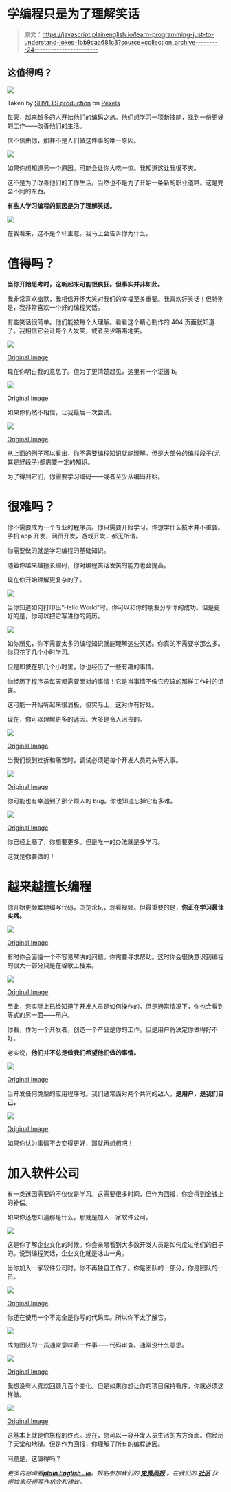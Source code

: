 # 学编程只是为了理解笑话

> 原文：<https://javascript.plainenglish.io/learn-programming-just-to-understand-jokes-1bb9caa681c3?source=collection_archive---------24----------------------->

## 这值得吗？

![](img/a5541227c011eb3bdd1b0360264e25b1.png)

Taken by [SHVETS production](https://www.pexels.com/sk-sk/@shvets-production?utm_content=attributionCopyText&utm_medium=referral&utm_source=pexels) on [Pexels](https://www.pexels.com/sk-sk/fotka/vyraz-na-zvislo-portret-pohlad-6974936/?utm_content=attributionCopyText&utm_medium=referral&utm_source=pexels)

每天，越来越多的人开始他们的编码之旅。他们想学习一项新技能，找到一份更好的工作——改善他们的生活。

信不信由你，那并不是人们做这件事的唯一原因。

![](img/4fec8ed0b12058a9a15bc6ee5701e200.png)

如果你想知道另一个原因。可能会让你大吃一惊。我知道这让我很不爽。

这不是为了改善他们的工作生活。当然也不是为了开始一条新的职业道路。这是完全不同的东西。

**有些人学习编程的原因是为了理解笑话。**

![](img/5ff949522cd37c939fe62f2ea40a639f.png)

在我看来，这不是个坏主意。我马上会告诉你为什么。

# 值得吗？

**当你开始思考时，这听起来可能很疯狂。但事实并非如此。**

我非常喜欢幽默，我相信开怀大笑对我们的幸福至关重要。我喜欢好笑话！但特别是，我非常喜欢一个好的编程笑话。

有些笑话很简单。他们能被每个人理解。看看这个精心制作的 404 页面就知道了。我相信它会让每个人发笑，或者至少咯咯地笑。

![](img/98d810fdafec056a8cd7e156729bbcc4.png)

[Original Image](https://i.redd.it/mnghlm1xbc411.png)

现在你明白我的意思了。但为了更清楚起见，这里有一个证据 b。

![](img/b21a7daf85b7f3d5a5a8a312495e869e.png)

[Original Image](https://i.redd.it/qsbkmaqnplm11.jpg)

如果你仍然不相信，让我最后一次尝试。

![](img/d02152cc01713e7a29dd0bbeb209b50d.png)

[Original Image](https://i.imgur.com/oZFie9f.gifv)

从上面的例子可以看出，你不需要编程知识就能理解。但是大部分的编程段子(尤其是好段子)都需要一定的知识。

为了得到它们，你需要学习编码——或者至少从编码开始。

# 很难吗？

你不需要成为一个专业的程序员。你只需要开始学习。你想学什么技术并不重要。手机 app 开发，网页开发，游戏开发，都无所谓。

你需要做的就是学习编程的基础知识。

随着你越来越擅长编码，你对编程笑话发笑的能力也会提高。

现在你开始理解更复杂的了。

![](img/63db6c96b27e72f8cf43bb624aad5a8c.png)

当你知道如何打印出“Hello World”时。你可以和你的朋友分享你的成功。但是更好的是，你可以把它写进你的简历。

![](img/ac59cdfa321a4a792904b3890aa77ea6.png)

如你所见，你不需要太多的编程知识就能理解这些笑话。你真的不需要学那么多。你只花了几个小时学习。

但是即使在那几个小时里，你也经历了一些有趣的事情。

你经历了程序员每天都需要面对的事情！它是当事情不像它应该的那样工作时的沮丧。

这可能一开始听起来很消极，但实际上，这对你有好处。

现在，你可以理解更多的迷因。大多是令人沮丧的。

![](img/e5984b5c6a8d120d3d2f936dceeff9cd.png)

[Original Image](https://preview.redd.it/2o2iq7pxia981.gif?format=mp4&s=0e7e3d534e257152b1929d3cd146b55d8232b02c)

当我们谈到挫折和痛苦时，调试必须是每个开发人员的头等大事。

![](img/55c7c28b8fdb7bc27f7bea48337bf994.png)

[Original Image](https://i.imgur.com/EWQ3mPq.jpg)

你可能也有幸遇到了那个烦人的 bug。你也知道忘掉它有多难。

![](img/f34c907abbe9a8f0e328bb7f9c627f25.png)

[Original Image](https://i.redd.it/mdjsol1eiad11.jpg)

你已经上瘾了，你想要更多。但是唯一的办法就是多学习。

这就是你要做的！

# 越来越擅长编程

你开始更频繁地编写代码，浏览论坛，观看视频。但最重要的是，**你正在学习最佳实践。**

![](img/b86a6b306aeeff794ba85b0b28f2eff9.png)

[Original Image](https://i.redd.it/ytitd72wz2b11.jpg)

有时你会面临一个不容易解决的问题。你需要寻求帮助。这时你会很快意识到编程的很大一部分只是在谷歌上搜索。

![](img/d5c71cfcd5bb1095f9c35ed883a0a387.png)

[Original Image](https://i.redd.it/jd25yqv8xsf31.jpg)

至此，您实际上已经知道了开发人员是如何操作的。但是通常情况下，你也会看到等式的另一面——用户。

你看，作为一个开发者，创造一个产品是你的工作。但是用户将决定你做得好不好。

老实说，**他们并不总是做我们希望他们做的事情。**

![](img/a7e6f466e85363370f510a4b5534508a.png)

[Original Image](https://www.reddit.com/r/ProgrammerHumor/comments/rsbq8p/human_error/)

当开发任何类型的应用程序时。我们通常面对两个共同的敌人。**是用户，是我们自己。**

![](img/cc3f279ebbf38a8937a77a823f378c4e.png)

[Original Image](https://i.redd.it/dcuj4sradth51.jpg)

如果你认为事情不会变得更好，那就再想想吧！

# 加入软件公司

有一类迷因需要的不仅仅是学习。这需要很多时间，但作为回报，你会得到金钱上的补偿。

如果你还想知道那是什么，那就是加入一家软件公司。

![](img/d735674e7beaf2d12328e218ed74e060.png)

这是你了解企业文化的时候。你会亲眼看到大多数开发人员是如何度过他们的日子的。说到编程笑话，企业文化就是冰山一角。

当你加入一家软件公司时。你不再独自工作了。你是团队的一部分，你是团队的一员。

![](img/10fe13a5c2fadb385d9f6bb6585a30fe.png)

[Original Image](https://i.redd.it/pkcsunr302m61.jpg)

你还在使用一个不完全是你写的代码库。所以你不太了解它。

![](img/1f434a6b9ef860cc39f0f17905191984.png)

成为团队的一员通常意味着一件事——代码审查。通常没什么意思。

![](img/612f52738df67dbe2a66456ce95f3301.png)

[Original Image](https://i.redd.it/pkcsunr302m61.jpg)

我想没有人喜欢回顾几百个变化。但是如果你想让你的项目保持有序，你就必须这样做。

![](img/7364a4e595f65dd2c4498ed3a3c40e05.png)

[Original Image](https://external-preview.redd.it/1l05jfSHZdO2J38-zSuTuDFG9QZyUGN6R-PlyjyExFc.jpg?auto=webp&s=4e94d85b2d27a50ea74ab785e4e93c260345a78e)

这基本上就是你旅程的终点。现在，您可以一窥开发人员生活的方方面面。你经历了天堂和地狱。但是作为回报，你理解了所有的编程迷因。

问题是，这值得吗？

*更多内容请看*[***plain English . io***](http://plainenglish.io/)*。报名参加我们的* [***免费周报***](http://newsletter.plainenglish.io/) *。在我们的* [***社区***](https://discord.gg/GtDtUAvyhW) *获得独家获得写作机会和建议。*